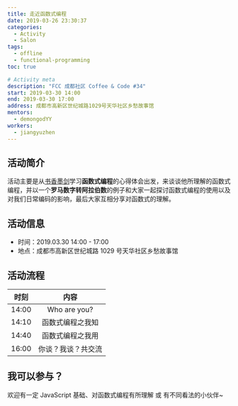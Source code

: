 ```yaml
---
title: 走近函数式编程
date: 2019-03-26 23:30:37
categories:
  - Activity
  - Salon
tags:
  - offline
  - functional-programming
toc: true

# Activity meta
description: "FCC 成都社区 Coffee & Code #34"
start: 2019-03-30 14:00
end: 2019-03-30 17:00
address: 成都市高新区世纪城路1029号天华社区乡愁故事馆
mentors:
  - demongodYY
workers:
  - jiangyuzhen
---
```


## 活动简介

活动主要是从[书香墨剑](https://github.com/demongodYY)学习**函数式编程**的心得体会出发，来谈谈他所理解的函数式编程，并以一个**罗马数字转阿拉伯数**的例子和大家一起探讨函数式编程的使用以及对我们日常编码的影响，最后大家互相分享对函数式的理解。

## 活动信息

- 时间：2019.03.30 14:00 - 17:00
- 地点：成都市高新区世纪城路 1029 号天华社区乡愁故事馆

## 活动流程

| 时刻  |        内容        |
| :---: | :----------------: |
| 14:00 |    Who are you?    |
| 14:10 |  函数式编程之我知  |
| 14:40 |  函数式编程之我用  |
| 16:00 | 你谈？我谈？共交流 |

## 我可以参与？

欢迎有一定 JavaScript 基础、对函数式编程有所理解 或 有不同看法的小伙伴~
